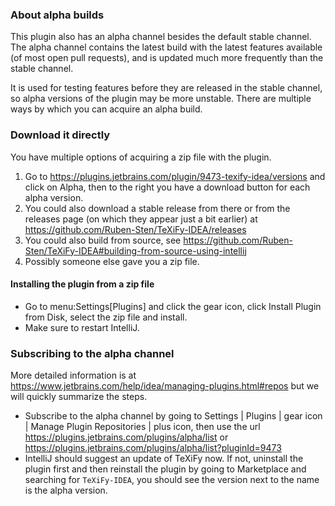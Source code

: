 ### About alpha builds

This plugin also has an alpha channel besides the default stable channel.
The alpha channel contains the latest build with the latest features available (of most open pull requests), and is updated much more frequently than the stable channel.

It is used for testing features before they are released in the stable channel, so alpha versions of the plugin may be more unstable.
There are multiple ways by which you can acquire an alpha build.

### Download it directly

You have multiple options of acquiring a zip file with the plugin.

1. Go to https://plugins.jetbrains.com/plugin/9473-texify-idea/versions and click on Alpha, then to the right you have a download button for each alpha version.
2. You could also download a stable release from there or from the releases page (on which they appear just a bit earlier) at https://github.com/Ruben-Sten/TeXiFy-IDEA/releases
3. You could also build from source, see https://github.com/Ruben-Sten/TeXiFy-IDEA#building-from-source-using-intellij
4. Possibly someone else gave you a zip file.

#### Installing the plugin from a zip file

* Go to menu:Settings[Plugins] and click the gear icon, click Install Plugin from Disk, select the zip file and install.
* Make sure to restart IntelliJ.

### Subscribing to the alpha channel

More detailed information is at https://www.jetbrains.com/help/idea/managing-plugins.html#repos but we will quickly summarize the steps.

* Subscribe to the alpha channel by going to Settings | Plugins | gear icon | Manage Plugin Repositories | plus icon, then use the url https://plugins.jetbrains.com/plugins/alpha/list or https://plugins.jetbrains.com/plugins/alpha/list?pluginId=9473
* IntelliJ should suggest an update of TeXiFy now. If not, uninstall the plugin first and then reinstall the plugin by going to Marketplace and searching for `TeXiFy-IDEA`, you should see the version next to the name is the alpha version.
